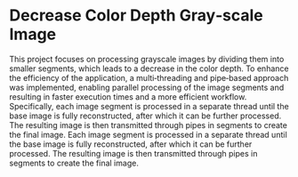 # Decrease Color Depth Gray‑scale Image

This project focuses on processing grayscale images by dividing them into smaller segments, which leads to a decrease in the color depth.
To enhance the efficiency of the application, a multi‑threading and pipe‑based approach was implemented, enabling parallel processing of
the image segments and resulting in faster execution times and a more efficient workflow. Specifically, each image segment is processed in
a separate thread until the base image is fully reconstructed, after which it can be further processed. The resulting image is then transmitted
through pipes in segments to create the final image.
Each image segment is processed in a separate thread until the base image is fully reconstructed, after which it can be further processed. The
resulting image is then transmitted through pipes in segments to create the final image.
